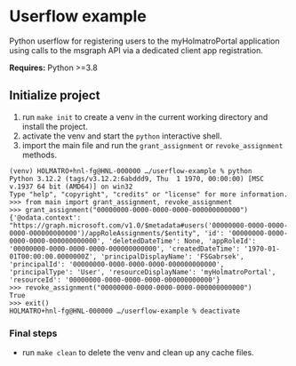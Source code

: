 # Userflow example
Python userflow for registering users to the myHolmatroPortal application using calls to the msgraph API via a dedicated client app registration.

__Requires:__ Python >=3.8 

## Initialize project
1. run `make init` to create a venv in the current working directory and install the project.
2. activate the venv and start the `python` interactive shell.
3. import the main file and run the `grant_assignment` or `revoke_assignment` methods.
```
(venv) HOLMATRO+hnl-fg@HNL-000000 …/userflow-example % python
Python 3.12.2 (tags/v3.12.2:6abddd9, Thu  1 1970, 00:00:00) [MSC v.1937 64 bit (AMD64)] on win32
Type "help", "copyright", "credits" or "license" for more information.
>>> from main import grant_assignment, revoke_assignment
>>> grant_assignment("00000000-0000-0000-0000-000000000000")
{'@odata.context': "https://graph.microsoft.com/v1.0/$metadata#users('00000000-0000-0000-0000-000000000000')/appRoleAssignments/$entity", 'id': '00000000-0000-0000-0000-000000000000', 'deletedDateTime': None, 'appRoleId': '00000000-0000-0000-0000-000000000000', 'createdDateTime': '1970-01-01T00:00:00.0000000Z', 'principalDisplayName': 'FSGabrsek', 'principalId': '00000000-0000-0000-0000-000000000000', 'principalType': 'User', 'resourceDisplayName': 'myHolmatroPortal', 'resourceId': '00000000-0000-0000-0000-000000000000'}
>>> revoke_assignment("00000000-0000-0000-0000-000000000000")
True
>>> exit()
HOLMATRO+hnl-fg@HNL-000000 …/userflow-example % deactivate
```

### Final steps
* run `make clean` to delete the venv and clean up any cache files.